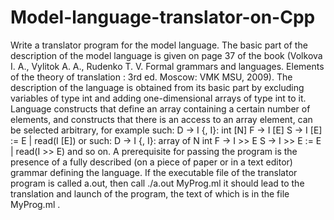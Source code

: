 # Model-language-translator-on-Cpp
Write a translator program for the model language. The basic part of the description of the model language is given
on page 37 of the book (Volkova I. A., Vylitok A. A., Rudenko T. V. Formal grammars and languages. Elements of the theory
of translation : 3rd ed. Moscow: VMK MSU, 2009). The description of the language is obtained from its basic part by excluding
variables of type int and adding one-dimensional arrays of type int to it. Language constructs
that define an array containing a certain number of elements, and constructs that
there is an access to an array element, can be selected arbitrary, for example such:
D → I {, I}: int [N]
F → I [E]
S → I [E] := E | read(I [E])
or such:
D → I {, I}: array of N int
F → I >> E
S → I >> E := E | read(I >> E)
and so on. A prerequisite for passing the program is the presence of a fully described (on a piece of paper
or in a text editor) grammar defining the language.
If the executable file of the translator program is called a.out, then call ./a.out MyProg.ml it should
lead to the translation and launch of the program, the text of which is in the file MyProg.ml .
